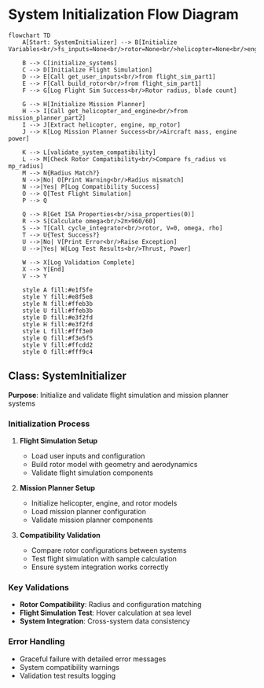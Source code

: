 # System Initialization Flow Diagram

```mermaid
flowchart TD
    A[Start: SystemInitializer] --> B[Initialize Variables<br/>fs_inputs=None<br/>rotor=None<br/>helicopter=None<br/>engine=None]
    
    B --> C[initialize_systems]
    C --> D[Initialize Flight Simulation]
    D --> E[Call get_user_inputs<br/>from flight_sim_part1]
    E --> F[Call build_rotor<br/>from flight_sim_part1]
    F --> G[Log Flight Sim Success<br/>Rotor radius, blade count]
    
    G --> H[Initialize Mission Planner]
    H --> I[Call get_helicopter_and_engine<br/>from mission_planner_part2]
    I --> J[Extract helicopter, engine, mp_rotor]
    J --> K[Log Mission Planner Success<br/>Aircraft mass, engine power]
    
    K --> L[validate_system_compatibility]
    L --> M[Check Rotor Compatibility<br/>Compare fs_radius vs mp_radius]
    M --> N{Radius Match?}
    N -->|No| O[Print Warning<br/>Radius mismatch]
    N -->|Yes| P[Log Compatibility Success]
    O --> Q[Test Flight Simulation]
    P --> Q
    
    Q --> R[Get ISA Properties<br/>isa_properties(0)]
    R --> S[Calculate omega<br/>2π×960/60]
    S --> T[Call cycle_integrator<br/>rotor, V=0, omega, rho]
    T --> U{Test Success?}
    U -->|No| V[Print Error<br/>Raise Exception]
    U -->|Yes| W[Log Test Results<br/>Thrust, Power]
    
    W --> X[Log Validation Complete]
    X --> Y[End]
    V --> Y

    style A fill:#e1f5fe
    style Y fill:#e8f5e8
    style N fill:#ffeb3b
    style U fill:#ffeb3b
    style D fill:#e3f2fd
    style H fill:#e3f2fd
    style L fill:#fff3e0
    style Q fill:#f3e5f5
    style V fill:#ffcdd2
    style O fill:#fff9c4
```

## Class: SystemInitializer
**Purpose**: Initialize and validate flight simulation and mission planner systems

### Initialization Process
1. **Flight Simulation Setup**
   - Load user inputs and configuration
   - Build rotor model with geometry and aerodynamics
   - Validate flight simulation components

2. **Mission Planner Setup**
   - Initialize helicopter, engine, and rotor models
   - Load mission planner configuration
   - Validate mission planner components

3. **Compatibility Validation**
   - Compare rotor configurations between systems
   - Test flight simulation with sample calculation
   - Ensure system integration works correctly

### Key Validations
- **Rotor Compatibility**: Radius and configuration matching
- **Flight Simulation Test**: Hover calculation at sea level
- **System Integration**: Cross-system data consistency

### Error Handling
- Graceful failure with detailed error messages
- System compatibility warnings
- Validation test results logging
